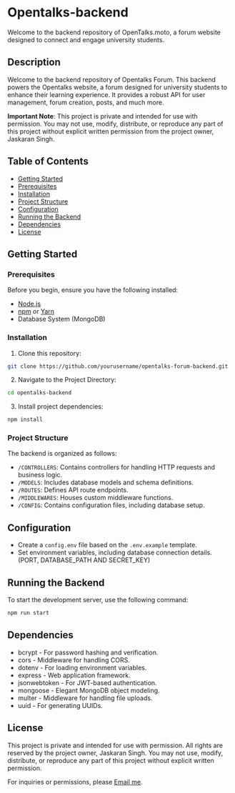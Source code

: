 # Opentalks-backend

Welcome to the backend repository of OpenTalks.moto, a forum website designed to connect and engage university students.

## Description

Welcome to the backend repository of Opentalks Forum. This backend powers the Opentalks website, a forum designed for university students to enhance their learning experience. It provides a robust API for user management, forum creation, posts, and much more.

**Important Note**: This project is private and intended for use with permission. You may not use, modify, distribute, or reproduce any part of this project without explicit written permission from the project owner, Jaskaran Singh.

## Table of Contents

- [Getting Started](#getting-started)
- [Prerequisites](#prerequisites)
- [Installation](#installation)
- [Project Structure](#project-structure)
- [Configuration](#configuration)
- [Running the Backend](#running-the-backend)
- [Dependencies](#dependencies)
- [License](#license)

## Getting Started

### Prerequisites

Before you begin, ensure you have the following installed:

- [Node.js](https://nodejs.org)
- [npm](https://www.npmjs.com) or [Yarn](https://yarnpkg.com)
- Database System (MongoDB)

### Installation

1. Clone this repository:

```bash
git clone https://github.com/yourusername/opentalks-forum-backend.git
```

2. Navigate to the Project Directory:

```bash
cd opentalks-backend
```

3. Install project dependencies:

```bash
npm install
```

### Project Structure

The backend is organized as follows:

- `/CONTROLLERS`: Contains controllers for handling HTTP requests and business logic.
- `/MODELS`: Includes database models and schema definitions.
- `/ROUTES`: Defines API route endpoints.
- `/MIDDLEWARES`: Houses custom middleware functions.
- `/CONFIG`: Contains configuration files, including database setup.

## Configuration

- Create a `config.env` file based on the `.env.example` template.
- Set environment variables, including database connection details. (PORT, DATABASE_PATH AND SECRET_KEY)

## Running the Backend

To start the development server, use the following command:

```bash
npm run start
```

## Dependencies

- bcrypt - For password hashing and verification.
- cors - Middleware for handling CORS.
- dotenv - For loading environment variables.
- express - Web application framework.
- jsonwebtoken - For JWT-based authentication.
- mongoose - Elegant MongoDB object modeling.
- multer - Middleware for handling file uploads.
- uuid - For generating UUIDs.

## License

This project is private and intended for use with permission. All rights are reserved by the project owner, Jaskaran Singh. You may not use, modify, distribute, or reproduce any part of this project without explicit written permission.

For inquiries or permissions, please [Email me](mailto:dhillonjaskaran4486@gmail.com).
